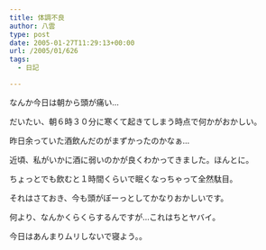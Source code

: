 ```yaml
---
title: 体調不良
author: 八雲
type: post
date: 2005-01-27T11:29:13+00:00
url: /2005/01/626
tags:
  - 日記

---
```

なんか今日は朝から頭が痛い…
  
だいたい、朝６時３０分に寒くて起きてしまう時点で何かがおかしい。
  
昨日余っていた酒飲んだのがまずかったのかなぁ…
  
近頃、私がいかに酒に弱いのかが良くわかってきました。ほんとに。
  
ちょっとでも飲むと１時間くらいで眠くなっちゃって全然駄目。

それはさておき、今も頭がぼーっとしてかなりおかしいです。
  
何より、なんかくらくらするんですが…これはちとヤバイ。
  
今日はあんまりムリしないで寝よう。。
